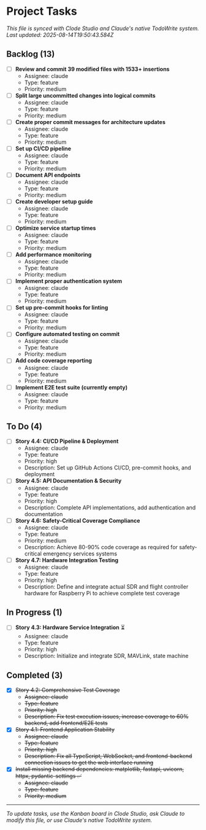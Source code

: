 # Project Tasks

_This file is synced with Clode Studio and Claude's native TodoWrite system._  
_Last updated: 2025-08-14T19:50:43.584Z_

## Backlog (13)

- [ ] **Review and commit 39 modified files with 1533+ insertions**
  - Assignee: claude
  - Type: feature
  - Priority: medium
- [ ] **Split large uncommitted changes into logical commits**
  - Assignee: claude
  - Type: feature
  - Priority: medium
- [ ] **Create proper commit messages for architecture updates**
  - Assignee: claude
  - Type: feature
  - Priority: medium
- [ ] **Set up CI/CD pipeline**
  - Assignee: claude
  - Type: feature
  - Priority: medium
- [ ] **Document API endpoints**
  - Assignee: claude
  - Type: feature
  - Priority: medium
- [ ] **Create developer setup guide**
  - Assignee: claude
  - Type: feature
  - Priority: medium
- [ ] **Optimize service startup times**
  - Assignee: claude
  - Type: feature
  - Priority: medium
- [ ] **Add performance monitoring**
  - Assignee: claude
  - Type: feature
  - Priority: medium
- [ ] **Implement proper authentication system**
  - Assignee: claude
  - Type: feature
  - Priority: medium
- [ ] **Set up pre-commit hooks for linting**
  - Assignee: claude
  - Type: feature
  - Priority: medium
- [ ] **Configure automated testing on commit**
  - Assignee: claude
  - Type: feature
  - Priority: medium
- [ ] **Add code coverage reporting**
  - Assignee: claude
  - Type: feature
  - Priority: medium
- [ ] **Implement E2E test suite (currently empty)**
  - Assignee: claude
  - Type: feature
  - Priority: medium

## To Do (4)

- [ ] **Story 4.4: CI/CD Pipeline & Deployment**
  - Assignee: claude
  - Type: feature
  - Priority: high
  - Description: Set up GitHub Actions CI/CD, pre-commit hooks, and deployment
- [ ] **Story 4.5: API Documentation & Security**
  - Assignee: claude
  - Type: feature
  - Priority: high
  - Description: Complete API implementations, add authentication and documentation
- [ ] **Story 4.6: Safety-Critical Coverage Compliance**
  - Assignee: claude
  - Type: feature
  - Priority: medium
  - Description: Achieve 80-90% code coverage as required for safety-critical emergency services systems
- [ ] **Story 4.7: Hardware Integration Testing**
  - Assignee: claude
  - Type: feature
  - Priority: high
  - Description: Define and integrate actual SDR and flight controller hardware for Raspberry Pi to achieve complete test coverage

## In Progress (1)

- [ ] **Story 4.3: Hardware Service Integration** ⏳
  - Assignee: claude
  - Type: feature
  - Priority: high
  - Description: Initialize and integrate SDR, MAVLink, state machine

## Completed (3)

- [x] ~~Story 4.2: Comprehensive Test Coverage~~
  - ~~Assignee: claude~~
  - ~~Type: feature~~
  - ~~Priority: high~~
  - ~~Description: Fix test execution issues, increase coverage to 60% backend, add frontend/E2E tests~~
- [x] ~~Story 4.1: Frontend Application Stability~~
  - ~~Assignee: claude~~
  - ~~Type: feature~~
  - ~~Priority: high~~
  - ~~Description: Fix all TypeScript, WebSocket, and frontend-backend connection issues to get the web interface running~~
- [x] ~~Install missing backend dependencies: matplotlib, fastapi, uvicorn, httpx, pydantic-settings ✅~~
  - ~~Assignee: claude~~
  - ~~Type: feature~~
  - ~~Priority: medium~~

---

_To update tasks, use the Kanban board in Clode Studio, ask Claude to modify this file, or use Claude's native TodoWrite system._
